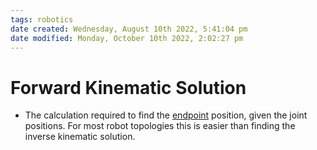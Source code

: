 ```yaml
---
tags: robotics
date created: Wednesday, August 10th 2022, 5:41:04 pm
date modified: Monday, October 10th 2022, 2:02:27 pm
---
```


# Forward Kinematic Solution
- The calculation required to find the [endpoint](Endpoint.md) position, given the joint positions. For most robot topologies this is easier than finding the inverse kinematic solution.

